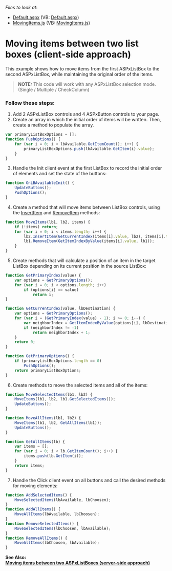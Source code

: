 <!-- default file list -->
*Files to look at*:

* [Default.aspx](./CS/WebSite/Default.aspx) (VB: [Default.aspx](./VB/WebSite/Default.aspx))
* [MovingItems.js](./CS/WebSite/Scripts/MovingItems.js) (VB: [MovingItems.js](./VB/WebSite/Scripts/MovingItems.js))
<!-- default file list end -->
# Moving items between two list boxes (client-side approach)


<p>This example shows how to move items from the first ASPxListBox to the second ASPxListBox, while maintaining the original order of the items.</p>

><b>NOTE:</b> This code will work with any ASPxListBox selection mode. (Single / Multiple / CheckColumn)

### Follow these steps: 

1. Add 2 ASPxListBox controls and 4 ASPxButton controls to your page.
2. Create an array in which the initial order of items will be written. Then, create a method to populate the array.

```javascript
var primaryListBoxOptions = [];
function PushOptions() {
    for (var i = 0; i < lbAvailable.GetItemCount(); i++) {
        primaryListBoxOptions.push(lbAvailable.GetItem(i).value);
    }
}
```

3. Handle the Init client event at the first ListBox to record the initial order of elements and set the state of the buttons:

```javascript
function OnLBAvailableInit() {
    UpdateButtons();
    PushOptions();
}
```
4. Create a method that will move items between ListBox controls, using the [InsertItem](https://docs.devexpress.com/AspNet/js-ASPxClientListBox.InsertItem(index-text)) and [RemoveItem](https://docs.devexpress.com/AspNet/js-ASPxClientListBox.RemoveItem(index)) methods:

```javascript
function MoveItems(lb1, lb2, items) {
    if (!items) return;
    for (var i = 0; i < items.length; i++) {
        lb2.InsertItem(GetCurrentIndex(items[i].value, lb2), items[i].text, items[i].value);
        lb1.RemoveItem(GetItemIndexByValue(items[i].value, lb1));
    }
}
```
5. Create methods that will calculate a position of an item in the target ListBox depending on its current position in the source ListBox:
```javascript
function GetPrimaryIndex(value) {
    var options = GetPrimaryOptions();
    for (var i = 0; i < options.length; i++)
        if (options[i] == value)
            return i;
}

function GetCurrentIndex(value, lbDestination) {
    var options = GetPrimaryOptions();
    for (var i = (GetPrimaryIndex(value) - 1); i >= 0; i--) {
        var neighborIndex = GetItemIndexByValue(options[i], lbDestination);
        if (neighborIndex != -1)
            return neighborIndex + 1;
    }
    return 0;
}

function GetPrimaryOptions() {
    if (primaryListBoxOptions.length == 0)
        PushOptions();
    return primaryListBoxOptions;
}
```

6. Create methods to move the selected items and all of the items:
```javascript
function MoveSelectedItems(lb1, lb2) {
    MoveItems(lb1, lb2, lb1.GetSelectedItems());
    UpdateButtons();
}

function MoveAllItems(lb1, lb2) {
    MoveItems(lb1, lb2, GetAllItems(lb1));
    UpdateButtons();
}

function GetAllItems(lb) {
    var items = [];
    for (var i = 0; i < lb.GetItemCount(); i++) {
        items.push(lb.GetItem(i));
    }
    return items;
}
```
7. Handle the Click client event on all buttons and call the desired methods for moving elements:

```javascript
function AddSelectedItems() {
    MoveSelectedItems(lbAvailable, lbChoosen);
}
function AddAllItems() {
    MoveAllItems(lbAvailable, lbChoosen);
}
function RemoveSelectedItems() {
    MoveSelectedItems(lbChoosen, lbAvailable);
}
function RemoveAllItems() {
    MoveAllItems(lbChoosen, lbAvailable);
}
```


<p><strong>See Also:<strong><br />
</strong><a href="https://www.devexpress.com/Support/Center/p/E3108">Moving items between two ASPxListBoxes (server-side approach)</a></p>

<br/>

